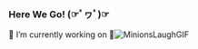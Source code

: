 ### Here We Go! (☞ﾟヮﾟ)☞

<!--
**Sanjaikabilan/Sanjaikabilan** is a ✨ _special_ ✨ repository because its `README.md` (this file) appears on your GitHub profile.

Here are some ideas to get you started:

- 🔭 I’m currently working on 🤪![MinionsLaughGIF](https://user-images.githubusercontent.com/83118883/222975847-aeba5bfa-6117-4ef0-9e24-134c2e7ab19f.gif)

- 🌱 I’m currently learning ...
- 👯 I’m looking to collaborate on ...
- 🤔 I’m looking for help with ...
- 💬 Ask me about ...
- 📫 How to reach me: ...
- 😄 Pronouns: ...
- ⚡ Fun fact: ...
-->
🔭 I’m currently working on 🤪![MinionsLaughGIF](https://user-images.githubusercontent.com/83118883/222975847-aeba5bfa-6117-4ef0-9e24-134c2e7ab19f.gif)
